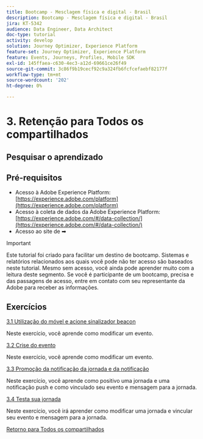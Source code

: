```yaml
---
title: Bootcamp - Mesclagem física e digital - Brasil
description: Bootcamp - Mesclagem física e digital - Brasil
jira: KT-5342
audience: Data Engineer, Data Architect
doc-type: tutorial
activity: develop
solution: Journey Optimizer, Experience Platform
feature-set: Journey Optimizer, Experience Platform
feature: Events, Journeys, Profiles, Mobile SDK
exl-id: 145ffaea-c630-4ec3-a12d-69661ce26f49
source-git-commit: 3c86f9b19cecf92c9a324fb6fcfcefaebf82177f
workflow-type: tm+mt
source-wordcount: '202'
ht-degree: 0%

---
```


# 3. Retenção para Todos os compartilhados

## Pesquisar o aprendizado

## Pré-requisitos

- Acesso à Adobe Experience Platform: [https://experience.adobe.com/platform](https://experience.adobe.com/platform)
- Acesso à coleta de dados da Adobe Experience Platform: [https://experience.adobe.com/#/data-collection/](https://experience.adobe.com/#/data-collection/)
- Acesso ao site de ➡

>[!IMPORTANT]
>
>Este tutorial foi criado para facilitar um destino de bootcamp. Sistemas e relatórios relacionados aos quais você pode não ter acesso são baseados neste tutorial. Mesmo sem acesso, você ainda pode aprender muito com a leitura deste segmento. Se você é participante de um bootcamp, precisa e das passagens de acesso, entre em contato com seu representante da Adobe para receber as informações.

## Exercícios

[3.1 Utilização do móvel e acione sinalizador beacon](./ex1.md)

Neste exercício, você aprende como modificar um evento.

[3.2 Crise do evento](./ex2.md)

Neste exercício, você aprende como modificar um evento.

[3.3 Promoção da notificação da jornada e da notificação](./ex3.md)

Neste exercício, você aprende como positivo uma jornada e uma notificação push e como vinculado seu evento e mensagem para a jornada.

[3.4 Testa sua jornada](./ex4.md)

Neste exercício, você irá aprender como modificar uma jornada e vincular seu evento e mensagem para a jornada.

[Retorno para Todos os compartilhados](../../overview.md)
